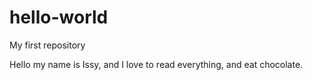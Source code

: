 # hello-world
My first repository 


Hello my name is Issy, and I love to read everything, and eat chocolate. 
